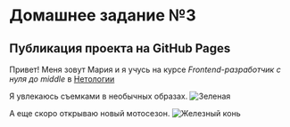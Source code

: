 # Домашнее задание №3
## Публикация проекта на GitHub Pages

Привет!
Меня зовут Мария и я учусь на курсе *Frontend-разработчик с нуля до middle* в [Нетологии](https://netology.ru/)

Я увлекаюсь съемками в необычных образах.
![Зеленая](https://disk.yandex.ru/client/disk/%D0%97%D0%B0%D0%B3%D1%80%D1%83%D0%B7%D0%BA%D0%B8/%D0%9C%D0%B0%D1%80%D0%B8_%D0%92%D1%8B%D0%B1%D0%BE%D1%80%D0%B3_23_09_23/%D0%A0%D0%B5%D1%82%D1%83%D1%88%D1%8C?idApp=client&dialog=slider&idDialog=%2Fdisk%2F%D0%97%D0%B0%D0%B3%D1%80%D1%83%D0%B7%D0%BA%D0%B8%2F%D0%9C%D0%B0%D1%80%D0%B8_%D0%92%D1%8B%D0%B1%D0%BE%D1%80%D0%B3_23_09_23%2F%D0%A0%D0%B5%D1%82%D1%83%D1%88%D1%8C%2FDSC08864.jpg)

А еще скоро открываю новый мотосезон.
![Железный конь](https://disk.yandex.ru/client/photo?idApp=client&dialog=slider&idDialog=%2Fphotounlim%2F2023-06-08%2020-27-49.JPG)
